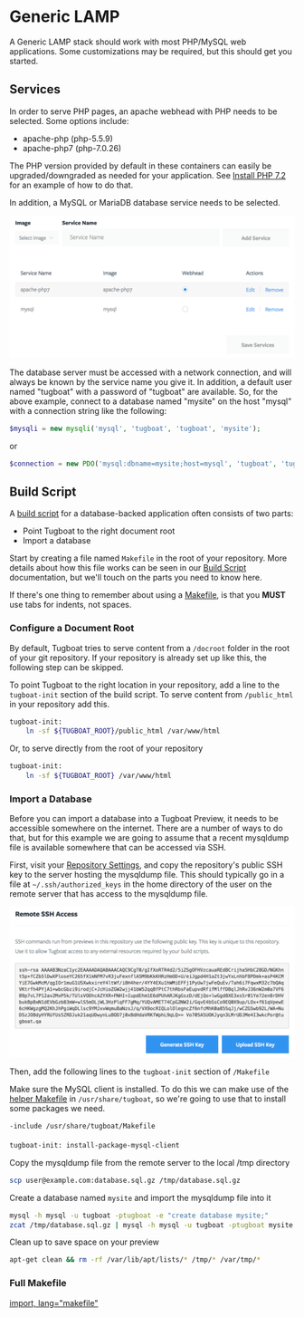 # Generic LAMP

A Generic LAMP stack should work with most PHP/MySQL web applications. Some
customizations may be required, but this should get you started.

## Services

In order to serve PHP pages, an apache webhead with PHP needs to be selected.
Some options include:

* apache-php (php-5.5.9)
* apache-php7 (php-7.0.26)

The PHP version provided by default in these containers can easily be
upgraded/downgraded as needed for your application. See [Install PHP
7.2](../build-script/install_php72.md) for an example of how to do that.

In addition, a MySQL or MariaDB database service needs to be selected.

![Generic LAMP: Services](_images/lamp-services.png)

The database server must be accessed with a network connection, and will always
be known by the service name you give it. In addition, a default user named
"tugboat" with a password of "tugboat" are available. So, for the above example,
connect to a database named "mysite" on the host "mysql" with a connection
string like the following:

```php
$mysqli = new mysqli('mysql', 'tugboat', 'tugboat', 'mysite');
```

or

```php
$connection = new PDO('mysql:dbname=mysite;host=mysql', 'tugboat', 'tugboat');
```

## Build Script

A [build script](../../build-script/index.md) for a database-backed application
often consists of two parts:

* Point Tugboat to the right document root
* Import a database

Start by creating a file named `Makefile` in the root of your repository. More
details about how this file works can be seen in our [Build
Script](../build-script/index.md) documentation, but we'll touch on the parts
you need to know here.

If there's one thing to remember about using a
[Makefile](https://www.gnu.org/software/make/), is that you **MUST** use tabs
for indents, not spaces.

### Configure a Document Root

By default, Tugboat tries to serve content from a `/docroot` folder in the root
of your git repository. If your repository is already set up like this, the
following step can be skipped.

To point Tugboat to the right location in your repository, add a line to the
`tugboat-init` section of the build script. To serve content from `/public_html`
in your repository add this.


```sh
tugboat-init:
    ln -sf ${TUGBOAT_ROOT}/public_html /var/www/html
```

Or, to serve directly from the root of your repository

```sh
tugboat-init:
    ln -sf ${TUGBOAT_ROOT} /var/www/html
```

### Import a Database

Before you can import a database into a Tugboat Preview, it needs to be
accessible somewhere on the internet. There are a number of ways to do that, but
for this example we are going to assume that a recent mysqldump file is
available somewhere that can be accessed via SSH.

First, visit your [Repository
Settings](../tugboat-dashboard/repository/dashboard/index.md), and copy the
repository's public SSH key to the server hosting the mysqldump file. This
should typically go in a file at `~/.ssh/authorized_keys` in the home directory
of the user on the remote server that has access to the mysqldump file.

![Repository Public SSH Key](../_images/repo-public-key.png)

Then, add the following lines to the `tugboat-init` section of `/Makefile`

Make sure the MySQL client is installed. To do this we can make use of the
[helper Makefile](../../build-script/helper-makefile/index.md) in
`/usr/share/tugboat`, so we're going to use that to install some packages we
need.


```sh
-include /usr/share/tugboat/Makefile

tugboat-init: install-package-mysql-client
```

Copy the mysqldump file from the remote server to the local /tmp directory

```sh
scp user@example.com:database.sql.gz /tmp/database.sql.gz
```

Create a database named `mysite` and import the mysqldump file into it

```sh
mysql -h mysql -u tugboat -ptugboat -e "create database mysite;"
zcat /tmp/database.sql.gz | mysql -h mysql -u tugboat -ptugboat mysite
```

Clean up to save space on your preview

```sh
apt-get clean && rm -rf /var/lib/apt/lists/* /tmp/* /var/tmp/*
```

### Full Makefile

[import, lang="makefile"](Makefile)

